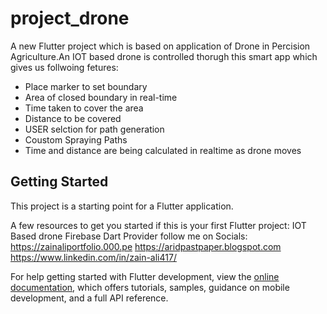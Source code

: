 # project_drone

A new Flutter project which is based on application of Drone in Percision Agriculture.An IOT based drone is controlled thorugh this smart app which gives us follwoing fetures:
- Place marker to set boundary
- Area of closed boundary in real-time
- Time taken to cover the area
- Distance to be covered
- USER selction for path generation
- Coustom Spraying Paths
- Time and distance are being calculated in realtime as drone moves

## Getting Started

This project is a starting point for a Flutter application.

A few resources to get you started if this is your first Flutter project:
IOT Based drone
Firebase
Dart
Provider
follow me on Socials:
https://zainaliportfolio.000.pe
https://aridpastpaper.blogspot.com
https://www.linkedin.com/in/zain-ali417/

For help getting started with Flutter development, view the
[online documentation](https://docs.flutter.dev/), which offers tutorials,
samples, guidance on mobile development, and a full API reference.
